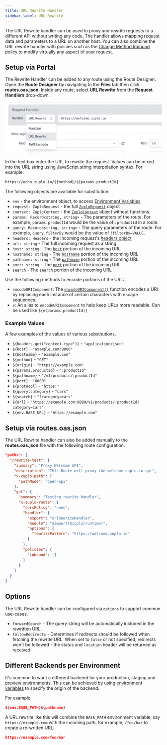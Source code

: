 ```yaml
---
title: URL Rewrite Handler
sidebar_label: URL Rewrite
---
```


The URL Rewrite handler can be used to proxy and rewrite requests to a different
API without writing any code. The handler allows mapping request data and
parameters to a URL on another host. You can also combine the URL rewrite
handler with policies such as the
[Change Method Inbound](../policies/change-method-inbound.md) policy to modify
virtually any aspect of your request.

## Setup via Portal

The Rewrite Handler can be added to any route using the Route Designer. Open the
**Route Designer** by navigating to the **Files** tab then click
**routes.oas.json**. Inside any route, select **URL Rewrite** from the **Request
Handlers** drop-down.

![URL Rewrite Handler selection](../../public/media/url-rewrite-handler-selection.png)

In the text box enter the URL to rewrite the request. Values can be mixed into
the URL string using JavaScript string interpolation syntax. For example:

```txt
https://echo.zuplo.io/${method}/${params.productId}
```

The following objects are available for substitution:

- `env` - the environment object, to access
  [Environment Variables](../articles/environment-variables.md)
- `request: ZuploRequest` - the full
  [`ZuploRequest`](../articles/zuplo-request.md) object
- `context: ZuploContext` - the [`ZuploContext`](../articles/zuplo-context.md)
  object without functions.
- `params: Record<string, string>` - The parameters of the route. For example,
  `params.productId` would be the value of `:productId` in a route.
- `query: Record<string, string>` - The query parameters of the route. For
  example, `query.filterBy` would be the value of `?filterBy=VALUE`.
- `headers: Headers` - the incoming request's
  [headers object](https://developer.mozilla.org/en-US/docs/Web/API/Headers)
- `url: string` - The full incoming request as a string
- `host: string` - The
  [`host`](https://developer.mozilla.org/en-US/docs/Web/API/URL/host) portion of
  the incoming URL
- `hostname: string` - The
  [`hostname`](https://developer.mozilla.org/en-US/docs/Web/API/URL/hostname)
  portion of the incoming URL
- `pathname: string` - The
  [`pathname`](https://developer.mozilla.org/en-US/docs/Web/API/URL/pathname)
  portion of the incoming URL
- `port: string` - The
  [`port`](https://developer.mozilla.org/en-US/docs/Web/API/URL/port) portion of
  the incoming URL
- `search` - The
  [`search`](https://developer.mozilla.org/en-US/docs/Web/API/URL/search)
  portion of the incoming URL

Use the following methods to encode portions of the URL:

- `encodeURIComponent`: The
  [`encodeURIComponent()`](https://developer.mozilla.org/en-US/docs/Web/JavaScript/Reference/Global_Objects/encodeURIComponent)
  function encodes a URI by replacing each instance of certain characters with
  escape sequences.
- `e`: An alias to `encodeURIComponent` to help keep URLs more readable. Can be
  used like `${e(params.productId)}`

### Example Values

A few examples of the values of various substitutions.

- `${headers.get("content-type")}` - `"application/json"`
- `${host}` - `"example.com:8080"`
- `${hostname}` - `"example.com"`
- `${method}` - `"GET"`
- `${origin}` - `"https://example.com"`
- `${params.productId}` - `":productId"`
- `${pathname}` - `"/v1/products/:productId"`
- `${port}` - `"8080"`
- `${protocol}` - `"https:"`
- `${query.category}` - `"cars"`
- `${search}` - `"?category=cars"`
- `${url}` - `"https://example.com:8080/v1/products/:productId?category=cars"`
- `${env.BASE_URL}` - `"https://example.com"`

## Setup via routes.oas.json

The URL Rewrite handler can also be added manually to the **routes.oas.json**
file with the following route configuration.

```json
"paths": {
  "/rewrite-test": {
    "summary": "Proxy Welcome API",
    "description": "This Route will proxy the welcome.zuplo.io api",
    "x-zuplo-path": {
      "pathMode": "open-api"
    },
    "get": {
      "summary": "Testing rewrite handler",
      "x-zuplo-route": {
        "corsPolicy": "none",
        "handler": {
          "export": "urlRewriteHandler",
          "module": "$import(@zuplo/runtime)",
          "options": {
            "rewritePattern": "https://welcome.zuplo.io"
          }
        },
        "policies": {
          "inbound": []
        }
      }
    }
  }
}
```

## Options

The URL Rewrite handler can be configured via `options` to support common
use-cases.

- `forwardSearch` - The query string will be automatically included in the
  rewritten URL.
- `followRedirects` - Determines if redirects should be followed when fetching
  the rewrite URL. When set to `false` or not specified, redirects won't be
  followed - the status and `location` header will be returned as received.

## Different Backends per Environment

It's common to want a different backend for your production, staging and preview
environments. This can be achieved by using
[environment variables](../articles/environment-variables.md) to specify the
origin of the backend.

For example,

```json
${env.BASE_PATH}${pathname}
```

A URL rewrite like this will combine the `BASE_PATH` environment variable, say
`https://example.com` with the incoming path, for example, `/foo/bar` to create
a re-written URL:

```json
https://example.com/foo/bar
```
